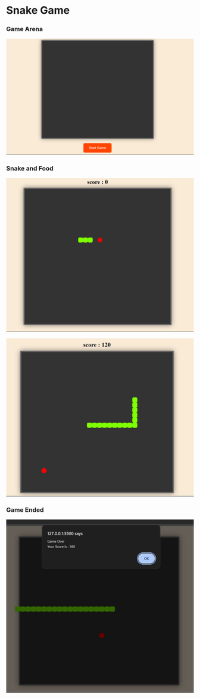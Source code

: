 # Snake Game

### Game Arena
![alt text](Assets/{E7D21B75-75BF-4C4B-A844-345C7A894EAE}.png)


### Snake and Food
![alt text](Assets/{1575CEC2-0ED7-4D3B-849B-AD53A13002EE}.png)

![alt text](Assets/{73543941-71AB-4DFC-9D7E-F8D26F4B1745}.png)

### Game Ended
![alt text](Assets/{3D937029-6BB2-43AC-845F-FDF7375E2300}.png)